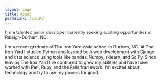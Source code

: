 ```yaml
---
layout: page
title: About
permalink: /about/
---
```


I'm a talented junior developer currently seeking exciting opportunities in Raleigh-Durham, NC.

I'm a recent graduate of The Iron Yard code school in Durham, NC. At The Iron Yard I studied Python and learned both web development with Django and data science using tools like pandas, Numpy, sklearn, and SciPy. Since leaving The Iron Yard I've continued to grow my abilities and have have worked with Perl, Ruby, and the Rails framework. I'm excited about technology and try to use my powers for good.
